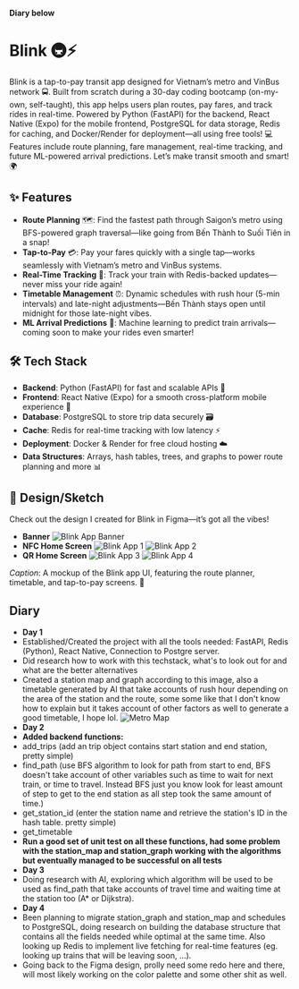 **Diary below**
# Blink 🚇⚡

Blink is a tap-to-pay transit app designed for Vietnam’s metro and VinBus network 🚍. Built from scratch during a 30-day coding bootcamp (on-my-own, self-taught), this app helps users plan routes, pay fares, and track rides in real-time. Powered by Python (FastAPI) for the backend, React Native (Expo) for the mobile frontend, PostgreSQL for data storage, Redis for caching, and Docker/Render for deployment—all using free tools! 💻 Features include route planning, fare management, real-time tracking, and future ML-powered arrival predictions. Let’s make transit smooth and smart! 🌍

## ✨ Features
- **Route Planning** 🗺️: Find the fastest path through Saigon’s metro using BFS-powered graph traversal—like going from Bến Thành to Suối Tiên in a snap!  
- **Tap-to-Pay** 💳: Pay your fares quickly with a single tap—works seamlessly with Vietnam’s metro and VinBus systems.  
- **Real-Time Tracking** 📍: Track your train with Redis-backed updates—never miss your ride again!  
- **Timetable Management** ⏰: Dynamic schedules with rush hour (5-min intervals) and late-night adjustments—Bến Thành stays open until midnight for those late-night vibes.  
- **ML Arrival Predictions** 🤖: Machine learning to predict train arrivals—coming soon to make your rides even smarter!  

## 🛠️ Tech Stack
- **Backend**: Python (FastAPI) for fast and scalable APIs 🐍  
- **Frontend**: React Native (Expo) for a smooth cross-platform mobile experience 📱  
- **Database**: PostgreSQL to store trip data securely 🗃️  
- **Cache**: Redis for real-time tracking with low latency ⚡  
- **Deployment**: Docker & Render for free cloud hosting ☁️  
- **Data Structures**: Arrays, hash tables, trees, and graphs to power route planning and more 📊  

## 🎨 Design/Sketch
Check out the design I created for Blink in Figma—it’s got all the vibes!
- **Banner**
![Blink App Banner](/readme/BlinkBanner.png)
- **NFC Home Screen**
![Blink App 1](/readme/BlinkNFCLight.png)
![Blink App 2](/readme/BlinkNFCDark.png)
- **QR Home Screen**
![Blink App 3](/readme/BlinkQRLight.png)
![Blink App 4](/readme/BlinkQRDark.png)

*Caption*: A mockup of the Blink app UI, featuring the route planner, timetable, and tap-to-pay screens. 🚉

## Diary
- **Day 1**
- Established/Created the project with all the tools needed: FastAPI, Redis (Python), React Native, Connection to Postgre server.
- Did research how to work with this techstack, what's to look out for and what are the better alternatives
- Created a station map and graph according to this image, also a timetable generated by AI that take accounts of rush hour depending on the area of the station and the route, some some like that I don't know how to explain but it takes account of other factors as well to generate a good timetable, I hope lol. 
![Metro Map](/readme/MetroMap.png)
- **Day 2**
- **Added backend functions:**
- add_trips (add an trip object contains start station and end station, pretty simple)
- find_path (use BFS algorithm to look for path from start to end, BFS doesn't take account of other variables such as time to wait for next train, or time to travel. Instead BFS just you know look for least amount of step to get to the end station as all step took the same amount of time.)
- get_station_id (enter the station name and retrieve the station's ID in the hash table. pretty simple)
- get_timetable
- **Run a good set of unit test on all these functions, had some problem with the station_map and station_graph working with the algorithms but eventually managed to be successful on all tests**
- **Day 3**
- Doing research with AI, exploring which algorithm will be used to be used as find_path that take accounts of travel time and waiting time at the station too (A* or Dijkstra).
- **Day 4**
- Been planning to migrate station_graph and station_map and schedules to PostgreSQL, doing research on building the database structure that contains all the fields needed while optimal at the same time. Also looking up Redis to implement live fetching for real-time features (eg. looking up trains that will be leaving soon, ...).
- Going back to the Figma design, prolly need some redo here and there, will most likely working on the color palette and some other shit as well.
